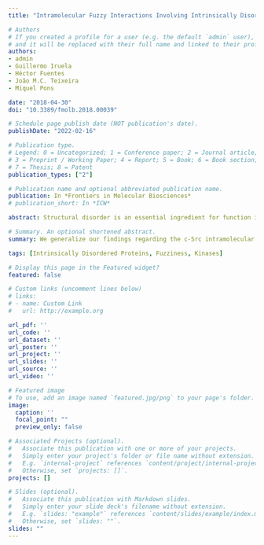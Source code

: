 ```yaml
---
title: "Intramolecular Fuzzy Interactions Involving Intrinsically Disordered Domains"

# Authors
# If you created a profile for a user (e.g. the default `admin` user), write the username (folder name) here 
# and it will be replaced with their full name and linked to their profile.
authors:
- admin
- Guillermo Iruela
- Héctor Fuentes
- João M.C. Teixeira
- Miquel Pons

date: "2018-04-30"
doi: "10.3389/fmolb.2018.00039"

# Schedule page publish date (NOT publication's date).
publishDate: "2022-02-16"

# Publication type.
# Legend: 0 = Uncategorized; 1 = Conference paper; 2 = Journal article;
# 3 = Preprint / Working Paper; 4 = Report; 5 = Book; 6 = Book section;
# 7 = Thesis; 8 = Patent
publication_types: ["2"]

# Publication name and optional abbreviated publication name.
publication: In *Frontiers in Molecular Biosciences*
# publication_short: In *ICW*

abstract: Structural disorder is an essential ingredient for function in many proteins and protein complexes. Fuzzy complexes describe the many instances where disorder is maintained as a critical element of protein interactions. In this minireview we discuss how intramolecular fuzzy interactions function in signaling complexes. Focussing on the Src family of kinases, we argue that the intrinsically disordered domains that are unique for each of the family members and display a clear fingerprint of long range interactions in Src, might have critical roles as functional sensor or effectors and mediate allosteric communication via fuzzy interactions. A large majority of proteins are build from domains, classically defined as functional autonomous folding units. In a typical divide-and-conquer approach, the structure-function analysis proceeds through the characterization of the individual domains followed by the study of their mutual interactions. This approach makes a clear distinction between the “functional” domains and the linkers separating them. The same strategy is taken in the analysis of the also very abundant multiprotein complexes, in which the individual proteins are considered the building blocks (equivalent to domains of multidomain proteins). Key components of multiprotein complexes are scaffolding proteins, which would play the role of linkers in multidomain proteins. The current view of protein-protein interactions is quite dynamic and intrinsically disordered regions (IDR) are increasingly recognized as key players. In this minireview we shall summarize some important aspects of (intermolecular) protein binding by disordered proteins and extend them to the case of interdomain (i.e., intramolecular) binding using the c-Src family of kinases as an example.

# Summary. An optional shortened abstract.
summary: We generalize our findings regarding the c-Src intramolecular fuzzy complex and make the case that such interfaces are common in multidomain proteins.

tags: [Intrinsically Disordered Proteins, Fuzziness, Kinases]

# Display this page in the Featured widget?
featured: false

# Custom links (uncomment lines below)
# links:
# - name: Custom Link
#   url: http://example.org

url_pdf: ''
url_code: ''
url_dataset: ''
url_poster: ''
url_project: ''
url_slides: ''
url_source: ''
url_video: ''

# Featured image
# To use, add an image named `featured.jpg/png` to your page's folder. 
image:
  caption: ''
  focal_point: ""
  preview_only: false

# Associated Projects (optional).
#   Associate this publication with one or more of your projects.
#   Simply enter your project's folder or file name without extension.
#   E.g. `internal-project` references `content/project/internal-project/index.md`.
#   Otherwise, set `projects: []`.
projects: []

# Slides (optional).
#   Associate this publication with Markdown slides.
#   Simply enter your slide deck's filename without extension.
#   E.g. `slides: "example"` references `content/slides/example/index.md`.
#   Otherwise, set `slides: ""`.
slides: ""
---
```



